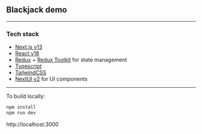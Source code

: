 ## Blackjack demo

---

### Tech stack

- [Next.js v13](https://nextjs.org)
- [React v18](https://reactjs.org)
- [Redux](https://redux.js.org) + [Redux Toolkit](https://redux-toolkit.js.org) for state management
- [Typescript](https://www.typescriptlang.org)
- [TailwindCSS](https://tailwindcss.com/)
- [NextUI v2](https://nextui.org) for UI components

---

To build locally:

```sh
npm install
npm run dev
```

http://localhost:3000

